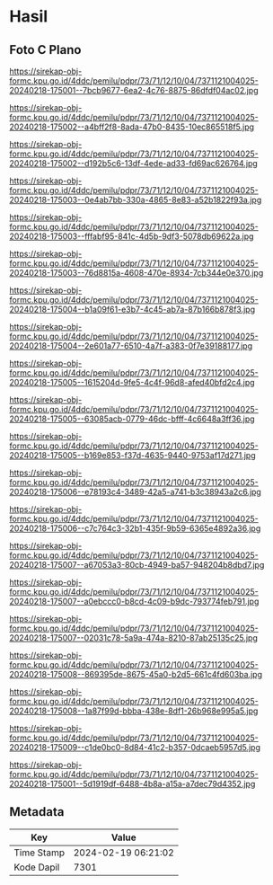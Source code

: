 # Hasil

## Foto C Plano

https://sirekap-obj-formc.kpu.go.id/4ddc/pemilu/pdpr/73/71/12/10/04/7371121004025-20240218-175001--7bcb9677-6ea2-4c76-8875-86dfdf04ac02.jpg

https://sirekap-obj-formc.kpu.go.id/4ddc/pemilu/pdpr/73/71/12/10/04/7371121004025-20240218-175002--a4bff2f8-8ada-47b0-8435-10ec865518f5.jpg

https://sirekap-obj-formc.kpu.go.id/4ddc/pemilu/pdpr/73/71/12/10/04/7371121004025-20240218-175002--d192b5c6-13df-4ede-ad33-fd69ac626764.jpg

https://sirekap-obj-formc.kpu.go.id/4ddc/pemilu/pdpr/73/71/12/10/04/7371121004025-20240218-175003--0e4ab7bb-330a-4865-8e83-a52b1822f93a.jpg

https://sirekap-obj-formc.kpu.go.id/4ddc/pemilu/pdpr/73/71/12/10/04/7371121004025-20240218-175003--fffabf95-841c-4d5b-9df3-5078db69622a.jpg

https://sirekap-obj-formc.kpu.go.id/4ddc/pemilu/pdpr/73/71/12/10/04/7371121004025-20240218-175003--76d8815a-4608-470e-8934-7cb344e0e370.jpg

https://sirekap-obj-formc.kpu.go.id/4ddc/pemilu/pdpr/73/71/12/10/04/7371121004025-20240218-175004--b1a09f61-e3b7-4c45-ab7a-87b166b878f3.jpg

https://sirekap-obj-formc.kpu.go.id/4ddc/pemilu/pdpr/73/71/12/10/04/7371121004025-20240218-175004--2e601a77-6510-4a7f-a383-0f7e39188177.jpg

https://sirekap-obj-formc.kpu.go.id/4ddc/pemilu/pdpr/73/71/12/10/04/7371121004025-20240218-175005--1615204d-9fe5-4c4f-96d8-afed40bfd2c4.jpg

https://sirekap-obj-formc.kpu.go.id/4ddc/pemilu/pdpr/73/71/12/10/04/7371121004025-20240218-175005--63085acb-0779-46dc-bfff-4c6648a3ff36.jpg

https://sirekap-obj-formc.kpu.go.id/4ddc/pemilu/pdpr/73/71/12/10/04/7371121004025-20240218-175005--b169e853-f37d-4635-9440-9753af17d271.jpg

https://sirekap-obj-formc.kpu.go.id/4ddc/pemilu/pdpr/73/71/12/10/04/7371121004025-20240218-175006--e78193c4-3489-42a5-a741-b3c38943a2c6.jpg

https://sirekap-obj-formc.kpu.go.id/4ddc/pemilu/pdpr/73/71/12/10/04/7371121004025-20240218-175006--c7c764c3-32b1-435f-9b59-6365e4892a36.jpg

https://sirekap-obj-formc.kpu.go.id/4ddc/pemilu/pdpr/73/71/12/10/04/7371121004025-20240218-175007--a67053a3-80cb-4949-ba57-948204b8dbd7.jpg

https://sirekap-obj-formc.kpu.go.id/4ddc/pemilu/pdpr/73/71/12/10/04/7371121004025-20240218-175007--a0ebccc0-b8cd-4c09-b9dc-793774feb791.jpg

https://sirekap-obj-formc.kpu.go.id/4ddc/pemilu/pdpr/73/71/12/10/04/7371121004025-20240218-175007--02031c78-5a9a-474a-8210-87ab25135c25.jpg

https://sirekap-obj-formc.kpu.go.id/4ddc/pemilu/pdpr/73/71/12/10/04/7371121004025-20240218-175008--869395de-8675-45a0-b2d5-661c4fd603ba.jpg

https://sirekap-obj-formc.kpu.go.id/4ddc/pemilu/pdpr/73/71/12/10/04/7371121004025-20240218-175008--1a87f99d-bbba-438e-8df1-26b968e995a5.jpg

https://sirekap-obj-formc.kpu.go.id/4ddc/pemilu/pdpr/73/71/12/10/04/7371121004025-20240218-175009--c1de0bc0-8d84-41c2-b357-0dcaeb5957d5.jpg

https://sirekap-obj-formc.kpu.go.id/4ddc/pemilu/pdpr/73/71/12/10/04/7371121004025-20240218-175001--5d1919df-6488-4b8a-a15a-a7dec79d4352.jpg


## Metadata

| Key        | Value               |
| ---------- | ------------------- |
| Time Stamp | 2024-02-19 06:21:02 |
| Kode Dapil | 7301                |



